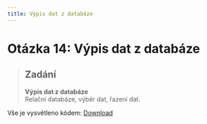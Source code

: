 ```yaml
---
title: Výpis dat z databáze
---
```


Otázka 14: Výpis dat z databáze
==================================

> Zadání
> ------
> 
> **Výpis dat z databáze**  
> Relační databáze, výběr dat, řazení dat.
>

Vše je vysvětleno kódem: [Download](download/otazka14.rar)
